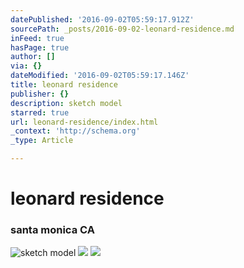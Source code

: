 ```yaml
---
datePublished: '2016-09-02T05:59:17.912Z'
sourcePath: _posts/2016-09-02-leonard-residence.md
inFeed: true
hasPage: true
author: []
via: {}
dateModified: '2016-09-02T05:59:17.146Z'
title: leonard residence
publisher: {}
description: sketch model
starred: true
url: leonard-residence/index.html
_context: 'http://schema.org'
_type: Article

---
```

# leonard residence

### santa monica CA
![sketch model](https://the-grid-user-content.s3-us-west-2.amazonaws.com/d497eb87-4f08-4688-b924-d8f10eeae1c8.jpg)
![](https://the-grid-user-content.s3-us-west-2.amazonaws.com/c745f9bd-15a9-49a5-991e-ea3aac832533.jpg)
![](https://the-grid-user-content.s3-us-west-2.amazonaws.com/218e4724-8acb-4a10-a1b3-363ae2855688.jpg)